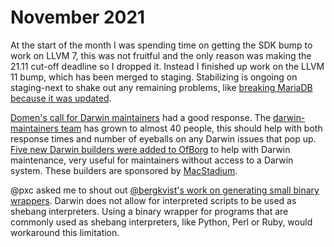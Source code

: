 # November 2021

At the start of the month I was spending time on getting the SDK bump to work
on LLVM 7, this was not fruitful and the only reason was making the 21.11
cut-off deadline so I dropped it. Instead I finished up work on the LLVM 11
bump, which has been merged to staging. Stabilizing is ongoing on staging-next
to shake out any remaining problems, like [breaking MariaDB because it was
updated](https://github.com/NixOS/nixpkgs/pull/149096).

[Domen's call for Darwin
maintainers](https://github.com/NixOS/nixpkgs/issues/145230) had a good
response. The [darwin-maintainers
team](https://github.com/orgs/NixOS/teams/darwin-maintainers) has grown to
almost 40 people, this should help with both response times and number of
eyeballs on any Darwin issues that pop up. [Five new Darwin builders were added
to OfBorg](https://github.com/NixOS/nixos-org-configurations/issues/179) to
help with Darwin maintenance, very useful for maintainers without access to a
Darwin system. These builders are sponsored by
[MacStadium](https://www.macstadium.com/).

@pxc asked me to shout out [@bergkvist's work on generating small binary
wrappers](https://github.com/NixOS/nixpkgs/pull/124556/). Darwin does not allow
for interpreted scripts to be used as shebang interpreters. Using a binary
wrapper for programs that are commonly used as shebang interpreters, like
Python, Perl or Ruby, would workaround this limitation.
